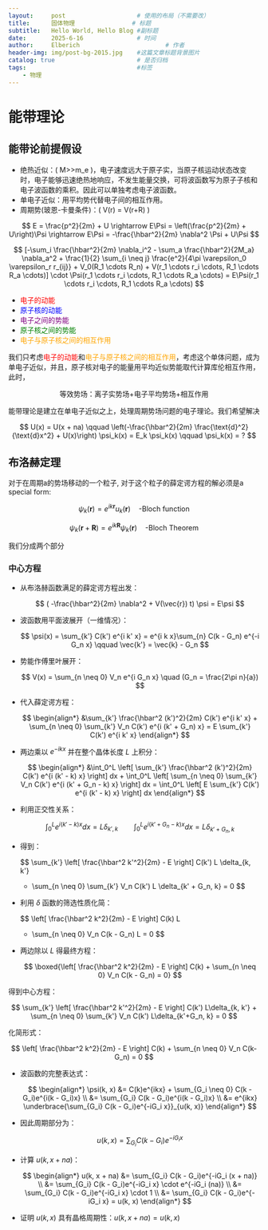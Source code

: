 ```yaml
---
layout:     post   				    # 使用的布局（不需要改）
title:      固体物理 				# 标题 
subtitle:   Hello World, Hello Blog #副标题
date:       2025-6-16				# 时间
author:     Elberich 						# 作者
header-img: img/post-bg-2015.jpg 	#这篇文章标题背景图片
catalog: true 						# 是否归档
tags:								#标签
    - 物理
---
```


# 能带理论

## 能带论前提假设

- 绝热近似：\( M>>m_e \)，电子速度远大于原子实，当原子核运动状态改变时，电子能够迅速绝热地响应，不发生能量交换，可将波函数写为原子子核和电子波函数的乘积。因此可以单独考虑电子波函数。
- 单电子近似：用平均势代替电子间的相互作用。
- 周期势(玻恩-卡曼条件)：\( V(r) = V(r+R) \)

$$ E = \frac{p^2}{2m} + U \rightarrow E\Psi = \left(\frac{p^2}{2m} + U\right)\Psi \rightarrow E\Psi = -\frac{\hbar^2}{2m} \nabla^2 \Psi + U\Psi $$

$$
    [-\sum_i \frac{\hbar^2}{2m} \nabla_i^2 - \sum_a \frac{\hbar^2}{2M_a} \nabla_a^2 + \frac{1}{2} \sum_{i \neq j} \frac{e^2}{4\pi \varepsilon_0 \varepsilon_r r_{ij}} + V_0(R_1 \cdots R_n) + V(r_1 \cdots r_i \cdots, R_1 \cdots R_a \cdots)] \cdot \Psi(r_1 \cdots r_i \cdots, R_1 \cdots R_a \cdots) = E\Psi(r_1 \cdots r_i \cdots, R_1 \cdots R_a \cdots)
$$

- <span style="color:red;">电子的动能</span>
- <span style="color:blue;">原子核的动能</span>
- <span style="color:purple;">电子之间的势能</span>
- <span style="color:green;">原子核之间的势能</span>
- <span style="color:orange;">电子与原子核之间的相互作用</span>

我们只考虑<span style="color:red;">电子的动能</span>和<span style="color:orange;">电子与原子核之间的相互作用</span>，考虑这个单体问题，成为单电子近似，并且，原子核对电子的能量用平均近似势能取代计算库伦相互作用，此时，

$$ \text{等效势场：离子实势场+电子平均势场+相互作用} $$

能带理论是建立在单电子近似之上，处理周期势场问题的电子理论。我们希望解决

$$ U(x) = U(x + na) \qquad \left(-\frac{\hbar^2}{2m} \frac{\text{d}^2}{\text{d}x^2} + U(x)\right) \psi_k(x) = E_k \psi_k(x) \qquad \psi_k(x) = ? $$



## 布洛赫定理
对于在周期a的势场移动的一个粒子, 对于这个粒子的薛定谔方程的解必须是a special form:

$$
\psi_k(\textbf{r}) = e^{ik\textbf{r}} u_k(\textbf{r}) \quad \text{-Bloch function} 
$$

$$
\psi_k(\textbf{r}+\textbf{R}) = e^{ik\textbf{R}}  \psi_k(\textbf{r}) \quad \text{-Bloch Theorem} 
$$

我们分成两个部分

### 中心方程

- 从布洛赫函数满足的薛定谔方程出发：
  
  $$
  ( -\frac{\hbar^2}{2m} \nabla^2 + V(\vec{r}) t) \psi = E\psi
  $$

- 波函数用平面波展开（一维情况）：
  
  $$
  \psi(x) = \sum_{k'} C(k') e^{i k' x} = e^{i k x}\sum_{n} C(k - G_n) e^{-i G_n x} \qquad \vec{k'} = \vec{k} - G_n
  $$

- 势能作傅里叶展开：
  
  $$
  V(x) = \sum_{n \neq 0} V_n e^{i G_n x} \quad (G_n = \frac{2\pi n}{a})
  $$

- 代入薛定谔方程：
  
  $$
  \begin{align*}
  &\sum_{k'} \frac{\hbar^2 (k')^2}{2m} C(k') e^{i k' x} + \sum_{n \neq 0} \sum_{k'} V_n C(k') e^{i (k' + G_n) x} = E \sum_{k'} C(k') e^{i k' x}
  \end{align*}
  $$

- 两边乘以 $e^{-i k x}$ 并在整个晶体长度 $L$ 上积分：
  
  $$
  \begin{align*}
  &\int_0^L \left[ \sum_{k'} \frac{\hbar^2 (k')^2}{2m} C(k') e^{i (k' - k) x} \right] dx + \int_0^L \left[ \sum_{n \neq 0} \sum_{k'} V_n C(k') e^{i (k' + G_n - k) x} \right] dx = \int_0^L \left[ E \sum_{k'} C(k') e^{i (k' - k) x} \right] dx
  \end{align*}
  $$

- 利用正交性关系：
  
  $$
  \int_0^L e^{i (k' - k) x} dx = L \delta_{k', k}
  \qquad
  \int_0^L e^{i (k' + G_n - k) x} dx = L \delta_{k' + G_n, k}
  $$

- 得到：
  
  $$
  \sum_{k'} \left[ \frac{\hbar^2 k'^2}{2m} - E \right] C(k') L \delta_{k, k'} 
  + \sum_{n \neq 0} \sum_{k'} V_n C(k') L \delta_{k' + G_n, k} = 0
  $$

- 利用 $\delta$ 函数的筛选性质化简：
  
  $$
  \left[ \frac{\hbar^2 k^2}{2m} - E \right] C(k) L 
  + \sum_{n \neq 0} V_n C(k - G_n) L = 0
  $$

- 两边除以 $L$ 得最终方程：
  
  $$
  \boxed{\left[ \frac{\hbar^2 k^2}{2m} - E \right] C(k) + \sum_{n \neq 0} V_n C(k - G_n) = 0}
  $$

得到中心方程：

$$
\sum_{k'} \left[ \frac{\hbar^2 k'^2}{2m} - E \right] C(k') L\delta_{k, k'} + \sum_{n \neq 0} \sum_{k'} V_n C(k') L\delta_{k'+G_n, k} = 0
$$

化简形式：

$$
\left[ \frac{\hbar^2 k^2}{2m} - E \right] C(k) + \sum_{n \neq 0} V_n C(k-G_n) = 0
$$


- 波函数的完整表达式：
  
  $$
  \begin{align*}
  \psi(k, x) &= C(k)e^{ikx} + \sum_{G_i \neq 0} C(k - G_i)e^{i(k - G_i)x} \\
  &= \sum_{G_i} C(k - G_i)e^{i(k - G_i)x} \\
  &= e^{ikx} \underbrace{\sum_{G_i} C(k - G_i)e^{-iG_i x}}_{u(k, x)}
  \end{align*}
  $$

- 因此周期部分为：
  
  $$
  u(k, x) = \sum_{G_i} C(k - G_i)e^{-iG_i x}
  $$

- 计算 $u(k, x + na)$：
  
  $$
  \begin{align*}
  u(k, x + na) &= \sum_{G_i} C(k - G_i)e^{-iG_i (x + na)} \\
  &= \sum_{G_i} C(k - G_i)e^{-iG_i x} \cdot e^{-iG_i (na)} \\
  &= \sum_{G_i} C(k - G_i)e^{-iG_i x} \cdot 1 \\
  &= \sum_{G_i} C(k - G_i)e^{-iG_i x} = u(k, x)
  \end{align*}
  $$

- 证明 $u(k, x)$ 具有晶格周期性：$u(k, x + na) = u(k, x)$





